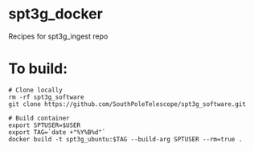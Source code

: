 # spt3g_docker
Recipes for spt3g_ingest repo

# To build:
```
# Clone locally
rm -rf spt3g_software
git clone https://github.com/SouthPoleTelescope/spt3g_software.git

# Build container
export SPTUSER=$USER
export TAG=`date +"%Y%B%d"`
docker build -t spt3g_ubuntu:$TAG --build-arg SPTUSER --rm=true .
```

